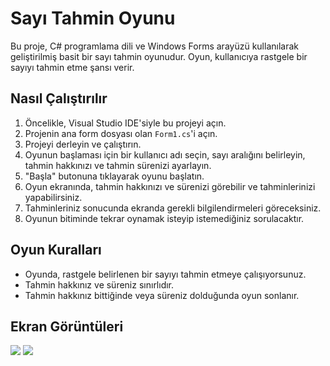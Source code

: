 # Sayı Tahmin Oyunu

Bu proje, C# programlama dili ve Windows Forms arayüzü kullanılarak geliştirilmiş basit bir sayı tahmin oyunudur. Oyun, kullanıcıya rastgele bir sayıyı tahmin etme şansı verir. 

## Nasıl Çalıştırılır

1. Öncelikle, Visual Studio IDE'siyle bu projeyi açın.
2. Projenin ana form dosyası olan `Form1.cs`'i açın.
3. Projeyi derleyin ve çalıştırın.
4. Oyunun başlaması için bir kullanıcı adı seçin, sayı aralığını belirleyin, tahmin hakkınızı ve tahmin sürenizi ayarlayın.
5. "Başla" butonuna tıklayarak oyunu başlatın.
6. Oyun ekranında, tahmin hakkınızı ve sürenizi görebilir ve tahminlerinizi yapabilirsiniz.
7. Tahminleriniz sonucunda ekranda gerekli bilgilendirmeleri göreceksiniz.
8. Oyunun bitiminde tekrar oynamak isteyip istemediğiniz sorulacaktır.

## Oyun Kuralları

- Oyunda, rastgele belirlenen bir sayıyı tahmin etmeye çalışıyorsunuz.
- Tahmin hakkınız ve süreniz sınırlıdır.
- Tahmin hakkınız bittiğinde veya süreniz dolduğunda oyun sonlanır.

## Ekran Görüntüleri
<img src="https://github.com/emrenos/sayi-tahmin-oyunu/blob/main/sayiTahmin-1.png">
<img src="https://github.com/emrenos/sayi-tahmin-oyunu/blob/main/sayiTahmin-2.png">
